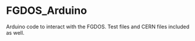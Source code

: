 # FGDOS_Arduino
Arduino code to interact with the FGDOS.
Test files and CERN files included as well.
